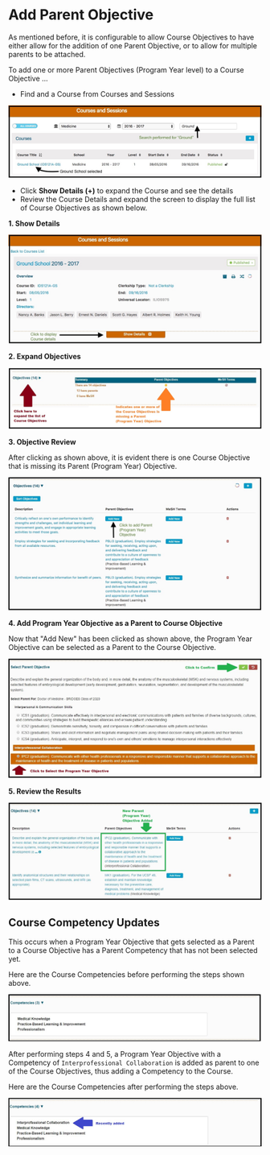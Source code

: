 # Add Parent Objective

As mentioned before, it is configurable to allow Course Objectives to have either allow for the addition of one Parent Objective, or to allow for multiple parents to be attached. 

To add one or more Parent Objectives \(Program Year level\) to a Course Objective ...

* Find and a Course from Courses and Sessions

![](../../.gitbook/assets/search_for_course.jpg)

* Click **Show Details \(+\)** to expand the Course and see the details
* Review the Course Details and expand the screen to display the full list of Course Objectives as shown below.

**1. Show Details**

![](../../.gitbook/assets/add_course_parent_obj.jpg)

**2. Expand Objectives** 

![](../../.gitbook/assets/add_course_parent_obj2.jpg)

**3. Objective Review**

After clicking as shown above, it is evident there is one Course Objective that is missing its Parent \(Program Year\) Objective.

![](../../.gitbook/assets/add_course_parent_obj3.jpg)

**4. Add Program Year Objective as a Parent to Course Objective**

Now that "Add New" has been clicked as shown above, the Program Year Objective can be selected as a Parent to the Course Objective. 

![](../../.gitbook/assets/add_course_parent_obj4.jpg)

**5. Review the Results**

![](../../.gitbook/assets/add_course_parent_obj5.jpg)

## Course Competency Updates

This occurs when a Program Year Objective that gets selected as a Parent to a Course Objective has a Parent Competency that has not been selected yet.

Here are the Course Competencies before performing the steps shown above.

![](../../.gitbook/assets/course_competencies_pre.jpg)

After performing steps 4 and 5, a Program Year Objective with a Competency of `Interprofessional Collaboration` is added as parent to one of the Course Objectives, thus adding a Competency to the Course.

Here are the Course Competencies after performing the steps above.

![](../../.gitbook/assets/course_competencies_post.jpg)

